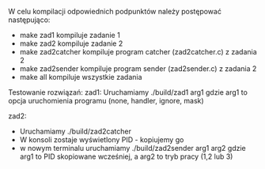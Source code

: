 W celu kompilacji odpowiednich podpunktów należy postępować następująco:
- make zad1 kompiluje zadanie 1 
- make zad2 kompiluje zadanie 2
- make zad2catcher kompiluje program catcher (zad2catcher.c) z zadania 2
- make zad2sender kompiluje program sender (zad2sender.c) z zadania 2
- make all kompiluje wszystkie zadania
  
Testowanie rozwiązań: 
zad1: Uruchamiamy ./build/zad1 arg1 
    gdzie arg1 to opcja uruchomienia programu (none, handler, ignore, mask)

zad2: 
- Uruchamiamy ./build/zad2catcher
- W konsoli zostaje wyświetlony PID - kopiujemy go
- w nowym terminalu uruchamiamy ./build/zad2sender arg1 arg2
    gdzie arg1 to PID skopiowane wcześniej, a arg2 to tryb pracy (1,2 lub 3)
